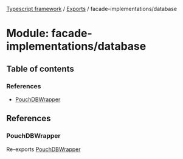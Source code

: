 [Typescript framework](../index.md) / [Exports](../modules.md) / facade-implementations/database

# Module: facade-implementations/database

## Table of contents

### References

- [PouchDBWrapper](facade_implementations_database.md#pouchdbwrapper)

## References

### PouchDBWrapper

Re-exports [PouchDBWrapper](../classes/facade_implementations_database_pouch_db_wrapper_PouchDBWrapper.PouchDBWrapper.md)
